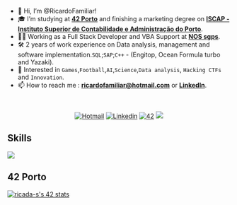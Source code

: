 - 👋 Hi, I’m @RicardoFamiliar!
- 🎓 I’m studying at [**42 Porto**](https://www.42porto.com) and finishing a marketing degree on [**ISCAP - Instituto Superior de Contabilidade e Administração do Porto**](https://www.iscap.ipp.pt/).
- 👨‍💻 Working as a Full Stack Developer and VBA Support at [**NOS sgps**](https://www.nos.pt/).
- 🛠️ 2 years of work experience on Data analysis, management and software implementation.`SQL`;`SAP`;`C++` - (Engitop, Ocean Formula turbo and Yazaki).
- 🚀 Interested in `Games`,`Football`,`AI`,`Science`,`Data analysis`, `Hacking CTFs` and `Innovation`. 
- 📫 How to reach me : **ricardofamiliar@hotmail.com** or [**LinkedIn**]( www.linkedin.com/in/RicardoFamiliar/).

<!---
SMALL ICONS
--->
<br/>
<p align="center">
<a href='mailto:ricardofamiliar@hotmail.com' target="_blank"><img alt='Hotmail' src='https://img.shields.io/badge/Microsoft_Outlook-0078D4?style=flat&logo=microsoft-outlook&logoColor=white'/></a>
</a>
<a href='https://www.linkedin.com/in/RicardoFamiliar/' target="_blank"><img alt='Linkedin' src='https://img.shields.io/badge/LinkedIn-100000?style=flat&logo=Linkedin&logoColor=white&labelColor=0A66C2&color=0A66C2'/></a>
</a>
<a href='https://profile.intra.42.fr/users/ricada-s' target="_blank"><img alt='42' src='https://img.shields.io/badge/42_Porto-100000?style=flat&logo=42&logoColor=white&labelColor=000000&color=000000'/></a>
</a>
<img src="https://komarev.com/ghpvc/?username=jotavare&style=flat&color=orange"></a>
</a>
</p>

## Skills
<p align="left">
  <a href="https://skillicons.dev">
    <img src="https://skillicons.dev/icons?i=mysql,java,js,py,c,cpp,ts,visualstudio,html,php,css,git,github,powershell,bash,linux,vim,vscode,ps,au,wordpress,discord,linkedin,instagram" />
  </a>
</p>

## 42 Porto
[![ricada-s's 42 stats](https://badge42.vercel.app/api/v2/clc1532rb00160fmal3qud78w/stats?cursusId=21&coalitionId=293)](https://github.com/JaeSeoKim/badge42)
